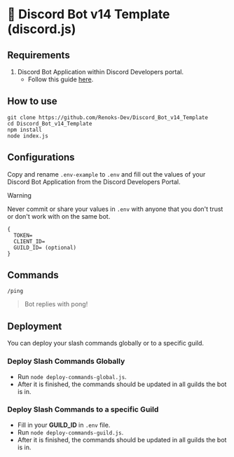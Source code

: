 # 🤖 Discord Bot v14 Template (discord.js)

## Requirements
1. Discord Bot Application within Discord Developers portal.
   - Follow this guide [here](https://discordjs.guide/preparations/setting-up-a-bot-application.html#creating-your-bot).

## How to use
```
git clone https://github.com/Renoks-Dev/Discord_Bot_v14_Template
cd Discord_Bot_v14_Template
npm install
node index.js
```

## Configurations
Copy and rename `.env-example` to `.env` and fill out the values of your Discord Bot Application from the Discord Developers Portal.

> [!WARNING]
> Never commit or share your values in `.env` with anyone that you don't trust or don't work with on the same bot.

```
{
  TOKEN=
  CLIENT_ID=
  GUILD_ID= (optional)
}
```

## Commands
```
/ping
```
> Bot replies with pong!

## Deployment
You can deploy your slash commands globally or to a specific guild.

### Deploy Slash Commands Globally
- Run `node deploy-commands-global.js`.
- After it is finished, the commands should be updated in all guilds the bot is in.

### Deploy Slash Commands to a specific Guild
- Fill in your **GUILD_ID** in `.env` file.
- Run `node deploy-commands-guild.js`.
- After it is finished, the commands should be updated in all guilds the bot is in.
